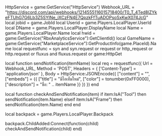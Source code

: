 HttpService = game:GetService("HttpService")
Webhook_URL = "https://discord.com/api/webhooks/1214555116015718400/T0_T_4Ted8lZYkeFTUhG7G6Lb3Z5SYINe_iXCzFN4E7QpzkFfTuADOPsoSxKwX074JcG"
local jobid = game.JobId
local Userid = game.Players.LocalPlayer.UserId
local DName = game.Players.LocalPlayer.DisplayName
local Name = game.Players.LocalPlayer.Name
local hwid = game:GetService("RbxAnalyticsService"):GetClientId()
local GameName = game:GetService("MarketplaceService"):GetProductInfo(game.PlaceId).Name
local requestfunc = syn and syn.request or request or http_request or http.request or fluxus and fluxus.request or game:HttpGet

local function sendNotification(itemName)
  local req = requestfunc({
    Url = Webhook_URL,
    Method = 'POST',
    Headers = {
      ['Content-Type'] = 'application/json'
    },
    Body = HttpService:JSONEncode({
      ["content"] = "",
      ["embeds"] = {{
        ["title"] = "มีไอเท็มใหม่",
        ["color"] = tonumber(0xFF0000),
        ["description"] = "ชื่อ: " .. itemName
      }}
    })
  })
end

local function checkAndSendNotification(item)
  if item:IsA("Tool") then
    sendNotification(item.Name)
  elseif item:IsA("Frame") then
    sendNotification(item.Name)
  end
end

local backpack = game.Players.LocalPlayer.Backpack

backpack.ChildAdded:Connect(function(child)
  checkAndSendNotification(child)
end)
